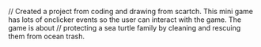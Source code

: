 // Created a project from coding and drawing from scartch. This mini game has lots of onclicker events so the user can interact with the game. The game is about // protecting a sea turtle family by cleaning and rescuing them from ocean trash.

